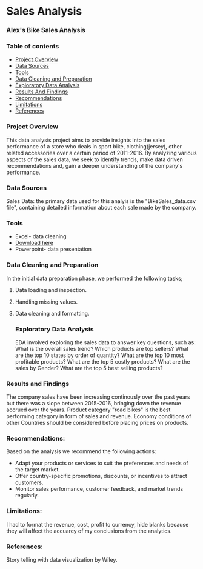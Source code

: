 # Sales Analysis
### Alex's Bike Sales Analysis

### Table of contents
- [Project Overview](#project-overview)
- [Data Sources](#data-sources)
- [Tools](#tools)
- [Data Cleaning and Preparation](#data-cleaning-and-preparation)
- [Exploratory Data Analysis](#exploratory-data-analysis)
- [Results And Findings](#results-and-findings)
-  [Recommendations](#recommendations)
-  [Limitations](#limitations)
-  [References](#references)
  
### Project Overview
This data analysis project aims to provide insights into the sales performance of a store who deals in sport bike, clothing(jersey), other related accessories over a certain period of 2011-2016. By analyzing various aspects of the sales data, we seek to identify trends, make data driven recommendations and, gain a deeper understanding of the company's performance.
### Data Sources

Sales Data: the primary data used for this analyis is the "BikeSales_data.csv file", containing detailed information about each sale made by the company.

### Tools

- Excel- data cleaning
- [Download here](https://www.youtube.com/redirect?event=video_description&redir_token=QUFFLUhqbUxZNXllcmhOYUNBSG1FTFRacHQ4OUplTVhGQXxBQ3Jtc0tsVkFaRC1tbXlEYzVFWVhFLUhqXzZ6ZzFpMFBjRUEzUGZValFrRHUtci1mVGg3UkVtQWNDaXRVTmoxVGp2YzV4d0dYcnZIUVBLaHpYYTE5dFZsOS1KZXJQaV9HUjB4eFU0Yy0ybDZYTV8xdkJrM2NkUQ&q=https%3A%2F%2Fwww.kaggle.com%2Fsadiqshah%2Fbike-store-sales-in-europe%2Fdata&v=lH7HfwUFnYA)
- Powerpoint- data presentation

### Data Cleaning and Preparation

In the initial data preparation phase, we performed the following tasks;
1. Data loading and inspection.
2. Handling missing values.
3. Data cleaning and formatting.

   ### Exploratory Data Analysis
   EDA involved exploring the sales data to answer key questions, such as:
   What is the overall sales trend?
   Which products are top sellers?
   What are the top 10 states by order of quantity?
   What are the top 10 most profitable products?
   What are the top 5 costly products?
   What are the sales by Gender?
   What are the top 5 best selling products?


### Results and Findings
The company sales have been increasing continously over the past years but there was a slope between 2015-2016, bringing down the revenue accrued over the years.
Product category "road bikes" is the best performing category in form of sales and revenue.
Economy conditions of other Countries should be considered before placing prices on products.

### Recommendations:
Based on the analysis we recommend the following actions:
- Adapt your products or services to suit the preferences and needs of the target market.
-  Offer country-specific promotions, discounts, or incentives to attract customers.
-   Monitor sales performance, customer feedback, and market trends regularly.

  ### Limitations:
  I had to format the revenue, cost, profit to currency, hide blanks because they will affect the accuarcy of my conclusions from the analytics.

  ### References:
  Story telling with data visualization by Wiley.
  
  


   
